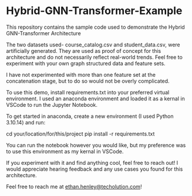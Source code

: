 # Hybrid-GNN-Transformer-Example
This repository contains the sample code used to demonstrate the Hybrid GNN-Transformer Architecture

The two datasets used- course_catalog.csv and student_data.csv, were artificially generated. They are used as proof of concept for this architecture and do not necessarily reflect real-world trends. Feel free to experiment with your own graph structured data and feature sets. 

I have not experimented with more than one feature set at the concatenation stage, but to do so would not be overly complicated. 

To use this demo, install requirements.txt into your preferred virtual environment. I used an anaconda environment and loaded it as a kernal in VSCode to run the Jupyter Notebook. 

To get started in anaconda, create a new environment (I used Python 3.10.14) and run:

cd your/location/for/this/project
pip install -r requirements.txt

You can run the notebook however you would like, but my preference was to use this environment as my kernal in VSCode. 

If you experiment with it and find anything cool, feel free to reach out! I would appreciate hearing feedback and any use cases you found for this architecture. 

Feel free to reach me at ethan.henley@techolution.com!